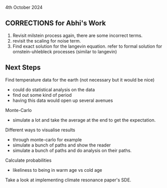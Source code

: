 4th October 2024

## CORRECTIONS for Abhi's Work
1. Revisit milstein process again, there are some incorrect terms.
2. revisit the scaling for noise term.
3. Find exact solution for the langevin equation.
    refer to formal solution for ornstein-uhlebleck processes (similar to langevin)

## Next Steps
Find temperature data for the earth (not necessary but it would be nice)
- could do statistical analysis on the data
- find out some kind of period
- having this data would open up several avenues

Monte-Carlo
- simulate a lot and take the average at the end to get the expectation.

Different ways to visualise results 
- through monte-carlo for example
- simulate a bunch of paths and show the reader
- simulate a bunch of paths and do analysis on their paths.

Calculate probabilities
- likeliness to being in warm age vs cold age

Take a look at implementing climate resonance paper's SDE.